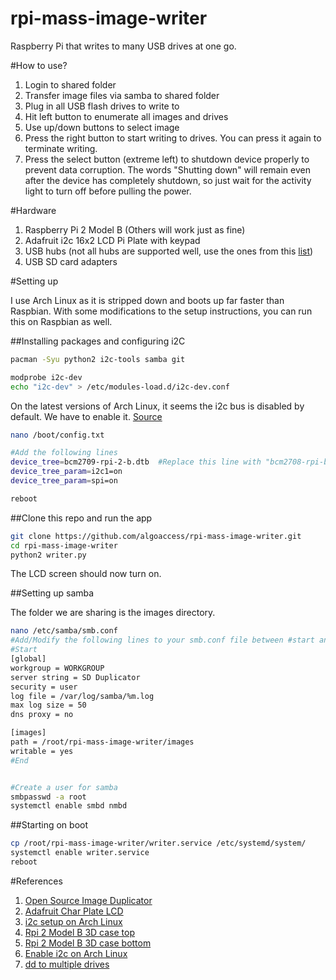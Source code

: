 # rpi-mass-image-writer
Raspberry Pi that writes to many USB drives at one go.

#How to use?
1. Login to shared folder
2. Transfer image files via samba to shared folder
3. Plug in all USB flash drives to write to
4. Hit left button to enumerate all images and drives 
5. Use up/down buttons to select image
6. Press the right button to start writing to drives. You can press it again to terminate writing.
7. Press the select button (extreme left) to shutdown device properly to prevent data corruption. The words "Shutting down" will remain even after the device has completely shutdown, so just wait for the activity light to turn off before pulling the power.

#Hardware
1. Raspberry Pi 2 Model B (Others will work just as fine)
2. Adafruit i2c 16x2 LCD Pi Plate with keypad
3. USB hubs (not all hubs are supported well, use the ones from this [list](http://elinux.org/RPi_Powered_USB_Hubs))
4. USB SD card adapters

#Setting up

I use Arch Linux as it is stripped down and boots up far faster than Raspbian. With some modifications to the setup instructions, you can run this on Raspbian as well.

##Installing packages and configuring i2C

```bash
pacman -Syu python2 i2c-tools samba git

modprobe i2c-dev
echo "i2c-dev" > /etc/modules-load.d/i2c-dev.conf
```

On the latest versions of Arch Linux, it seems the i2c bus is disabled by default. We have to enable it. [Source](http://archlinuxarm.org/forum/viewtopic.php?f=31&t=8330)

```bash
nano /boot/config.txt

#Add the following lines
device_tree=bcm2709-rpi-2-b.dtb  #Replace this line with "bcm2708-rpi-b.dtb" or "bcm2708-rpi-b-plus.dtb" depending on your Raspberry Pi type.
device_tree_param=i2c1=on
device_tree_param=spi=on

reboot
```

##Clone this repo and run the app

```bash
git clone https://github.com/algoaccess/rpi-mass-image-writer.git
cd rpi-mass-image-writer
python2 writer.py
```
The LCD screen should now turn on.

##Setting up samba 

The folder we are sharing is the images directory.

```bash
nano /etc/samba/smb.conf
#Add/Modify the following lines to your smb.conf file between #start and #end
#Start
[global]
workgroup = WORKGROUP
server string = SD Duplicator
security = user
log file = /var/log/samba/%m.log
max log size = 50
dns proxy = no

[images]
path = /root/rpi-mass-image-writer/images
writable = yes
#End


#Create a user for samba
smbpasswd -a root
systemctl enable smbd nmbd
```

##Starting on boot

```bash
cp /root/rpi-mass-image-writer/writer.service /etc/systemd/system/
systemctl enable writer.service
reboot
```

#References
1. [Open Source Image Duplicator](https://github.com/rockandscissor/osid)
2. [Adafruit Char Plate LCD](https://learn.adafruit.com/adafruit-16x2-character-lcd-plus-keypad-for-raspberry-pi/overview)
3. [i2c setup on Arch Linux](http://cfedk.host.cs.st-andrews.ac.uk/site/?q=2013-pi)
4. [Rpi 2 Model B 3D case top](http://www.thingiverse.com/thing:588608)
5. [Rpi 2 Model B 3D case bottom](http://www.thingiverse.com/thing:582366)
6. [Enable i2c on Arch Linux](http://archlinuxarm.org/forum/viewtopic.php?f=31&t=8330)
7. [dd to multiple drives](https://joshhead.wordpress.com/2011/08/04/multiple-output-files-with-dd-utility/)
